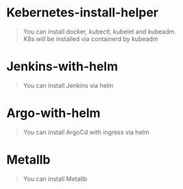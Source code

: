 # Kebernetes-install-helper 
> You can install docker, kubectl, kubelet and kubeadm. <br> K8s will be installed via containerd by kubeadm

# Jenkins-with-helm
> You can install Jenkins via helm
 
 # Argo-with-helm
> You can install ArgoCd with ingress via helm 

# Metallb
> You can install Metallb